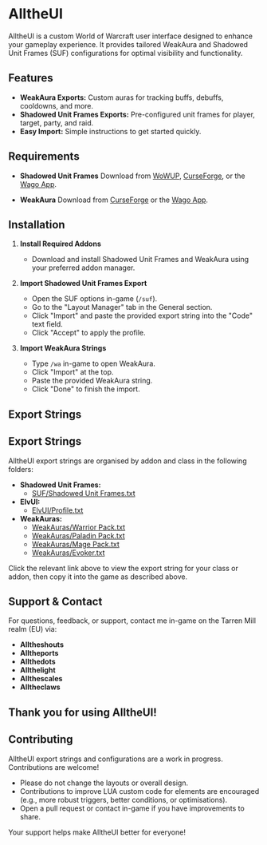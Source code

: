 # AlltheUI

AlltheUI is a custom World of Warcraft user interface designed to enhance your gameplay experience. It provides tailored WeakAura and Shadowed Unit Frames (SUF) configurations for optimal visibility and functionality.

## Features

-   **WeakAura Exports:** Custom auras for tracking buffs, debuffs, cooldowns, and more.
-   **Shadowed Unit Frames Exports:** Pre-configured unit frames for player, target, party, and raid.
-   **Easy Import:** Simple instructions to get started quickly.

## Requirements

-   **Shadowed Unit Frames**
    Download from [WoWUP](https://wowup.io/), [CurseForge](https://www.curseforge.com/wow/addons/shadowed-unit-frames), or the [Wago App](https://addons.wago.io/addons/shadowed-unit-frames).

-   **WeakAura**
    Download from [CurseForge](https://www.curseforge.com/wow/addons/weakauras-2) or the [Wago App](https://addons.wago.io/addons/weakauras-2).

## Installation

1. **Install Required Addons**

    - Download and install Shadowed Unit Frames and WeakAura using your preferred addon manager.

2. **Import Shadowed Unit Frames Export**

    - Open the SUF options in-game (`/suf`).
    - Go to the "Layout Manager" tab in the General section.
    - Click "Import" and paste the provided export string into the "Code" text field.
    - Click "Accept" to apply the profile.

3. **Import WeakAura Strings**
    - Type `/wa` in-game to open WeakAura.
    - Click "Import" at the top.
    - Paste the provided WeakAura string.
    - Click "Done" to finish the import.

## Export Strings

## Export Strings

AlltheUI export strings are organised by addon and class in the following folders:

-   **Shadowed Unit Frames:**
    -   [SUF/Shadowed Unit Frames.txt](./SUF/Shadowed%20Unit%20Frames.txt)
-   **ElvUI:**
    -   [ElvUI/Profile.txt](./ElvUI/Profile.txt)
-   **WeakAuras:**
    -   [WeakAuras/Warrior Pack.txt](./WeakAuras/Warrior%20Pack.txt)
    -   [WeakAuras/Paladin Pack.txt](./WeakAuras/Paladin%20Pack.txt)
    -   [WeakAuras/Mage Pack.txt](./WeakAuras/Mage%20Pack.txt)
    -   [WeakAuras/Evoker.txt](./WeakAuras/Evoker.txt)

Click the relevant link above to view the export string for your class or addon, then copy it into the game as described above.

## Support & Contact

For questions, feedback, or support, contact me in-game on the Tarren Mill realm (EU) via:

-   **Alltheshouts**
-   **Alltheports**
-   **Allthedots**
-   **Allthelight**
-   **Allthescales**
-   **Alltheclaws**

## Thank you for using AlltheUI!

## Contributing

AlltheUI export strings and configurations are a work in progress. Contributions are welcome!

-   Please do not change the layouts or overall design.
-   Contributions to improve LUA custom code for elements are encouraged (e.g., more robust triggers, better conditions, or optimisations).
-   Open a pull request or contact in-game if you have improvements to share.

Your support helps make AlltheUI better for everyone!
